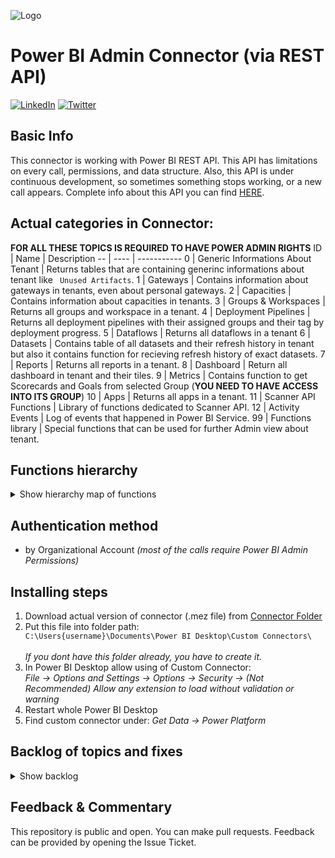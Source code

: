 ![Logo](https://github.com/tirnovar/Power-BI-Admin-REST-API-Connector/blob/main/02%20-%20Source%20for%20Connector/Icon/Exported/PBIADMINAPI80.png) 
# Power BI Admin Connector (via REST API)
[![LinkedIn](https://img.shields.io/badge/linkedin-%230077B5.svg?style=for-the-badge&logo=linkedin&logoColor=white)](https://www.linkedin.com/in/%C5%A1t%C4%9Bp%C3%A1n-re%C5%A1l-464084152/) [![Twitter](https://img.shields.io/badge/twitter-%231DA1F2.svg?style=for-the-badge&logo=Twitter&logoColor=white)](https://twitter.com/tpnRel1)

## Basic Info
This connector is working with Power BI REST API. This API has limitations on every call, permissions, and data structure. Also, this API is under continuous development, so sometimes something stops working, or a new call appears. Complete info about this API you can find [HERE](https://docs.microsoft.com/en-gb/rest/api/power-bi/?redirectedfrom=MSDN).

## Actual categories in Connector:
**FOR ALL THESE TOPICS IS REQUIRED TO HAVE POWER ADMIN RIGHTS**
ID | Name | Description
-- | ---- | ----------- 
0 | Generic Informations About Tenant | Returns tables that are containing generinc informations about tenant like <code> Unused Artifacts</code>.
1 | Gateways | Contains information about gateways in tenants, even about personal gateways.
2 | Capacities | Contains information about capacities in tenants.
3 | Groups & Workspaces | Returns all groups and workspace in a tenant.
4 | Deployment Pipelines | Returns all deployment pipelines with their assigned groups and their tag by deployment progress.
5 | Dataflows | Returns all dataflows in a tenant
6 | Datasets | Contains table of all datasets and their refresh history in tenant but also it contains function for recieving refresh history of exact datasets.
7 | Reports | Returns all reports in a tenant.
8 | Dashboard | Return all dashboard in tenant and their tiles.
9 | Metrics | Contains function to get Scorecards and Goals from selected Group (**YOU NEED TO HAVE ACCESS INTO ITS GROUP**)
10 | Apps | Returns all apps in a tenant.
11 | Scanner API Functions | Library of functions dedicated to Scanner API.
12 | Activity Events | Log of events that happened in Power BI Service.
99 | Functions library | Special functions that can be used for further Admin view about tenant.

## Functions hierarchy
<details>
<summary>Show hierarchy map of functions</summary>

    Power BI ADMIN REST API [Connector]
    ├── Generic Informations About Tenant 
    │   ├── Avaiable Features
    │   ├── Encryption Tenant Keys
    │   ├── Imports
    │   ├── Links shared to whole organization
    │   ├── Reports published to Web
    │   └── Unused Artifacts in Groups (All)
    ├── Gateways
    │   ├── Gateways
    │   ├── Gateways under my Administration
    │   └── Datasources of gatewas under my Administration
    ├── Capacities
    │   ├── Capacities
    │   └── Users of Capacities
    ├── Groups & Workspaces
    │   └── Groups
    ├── Deployment Pipelines
    │   └── Deployment Pipelines
    ├── Dataflows
    │   ├── Dataflows
    │   ├── Users of Dataflows
    │   ├── Datasources of Dataflows
    │   └── Storage Accounts assigned with Dataflows
    ├── Datasets
    │   ├── Datasets
    │   ├── Refreshables
    │   ├── Refresh history of Datasets (All)
    │   ├── (fx) Datasources of Dataset
    │   ├── (fx) Parameters of Dataset
    │   └── (fx) Refresh history of Dataset
    ├── Reports
    │   ├── Reports
    │   ├── Users of Reports
    │   └── Subscriptions of Reports
    ├── Dashboard
    │   ├── Dashboards
    │   ├── Users of Dashboards
    │   ├── Subscriptions of Dashboards
    │   └── Tiles from Dashboards (All)
    ├── Metrics
    │   ├── (fx) Goals
    │   ├── (fx) Goal Values and Notes
    │   └── (fx) Scorecards
    ├── Apps
    │   ├── Apps
    │   └── Users of Apps
    ├── Scanner API Functions
    │   ├── Scanner API - Modified Workspaces
    │   ├── (fx) Scanner API - Get Info
    │   └── (fx) Scanner API - Result
    ├── Activity Events
    │   ├── Activity Events in last 30 days
    │   ├── Activity Events before two days
    │   └── External Application Connected By 30 Days
    └── Functions library
        ├── (fx) Execute Query against dataset
        ├── (fx) Own API Call
        ├── (fx) User - Artifact Access
        └── (fx) User - Subscriptions
        
</details>

## Authentication method
- by Organizational Account *(most of the calls require Power BI Admin Permissions)*

## Installing steps
1) Download actual version of connector (.mez file) from [Connector Folder](https://github.com/tirnovar/Power-BI-Admin-REST-API-Connector/tree/main/01%20-%20Connector)
2) Put this file into folder path: <code> C:\Users\{username}\Documents\Power BI Desktop\Custom Connectors\ </code>  
*If you dont have this folder already, you have to create it.*
3) In Power BI Desktop allow using of Custom Connector: \
  *File -> Options and Settings -> Options -> Security -> (Not Recommended) Allow any extension to load without validation or warning*
4) Restart whole Power BI Desktop
5) Find custom connector under: *Get Data -> Power Platform*

## Backlog of topics and fixes
<details>
<summary>Show backlog</summary>

- Data Labels
- Function for Unused Artifacts (by Workspace ID)
- Function for Datasets to Dataflow Links (Dataset ID)
- Deployment Pipeline Operations History
- Dataflow refreshes *API Call EXISTS but works only on dataflows, that are in workspaces where logged used have access*

</details>

## Feedback & Commentary
This repository is public and open. You can make pull requests. Feedback can be provided by opening the Issue Ticket.
